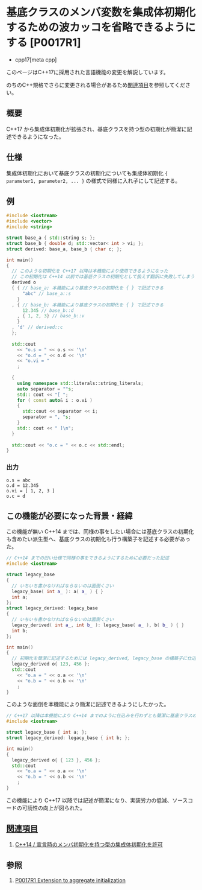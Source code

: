 # 基底クラスのメンバ変数を集成体初期化するための波カッコを省略できるようにする [P0017R1]

* cpp17[meta cpp]

<!-- start lang caution -->

このページはC++17に採用された言語機能の変更を解説しています。

のちのC++規格でさらに変更される場合があるため[関連項目](#relative-page)を参照してください。

<!-- last lang caution -->

## 概要

C++17 から集成体初期化が拡張され、基底クラスを持つ型の初期化が簡潔に記述できるようになった。

## 仕様

集成体初期化において基底クラスの初期化についても集成体初期化 `{ parameter1, parameter2, ... }` の様式で同様に入れ子にして記述する。

## 例
```cpp example
#include <iostream>
#include <vector>
#include <string>

struct base_a { std::string s; };
struct base_b { double d; std::vector< int > vi; };
struct derived: base_a, base_b { char c; };

int main()
{
  // このような初期化を C++17 以降は本機能により使用できるようになった
  // この初期化は C++14 以前では基底クラスの初期化として扱えず翻訳に失敗してしまう
  derived o
  { { // base_a; 本機能により基底クラスの初期化を { } で記述できる
      "abc" // base_a::s
    }
  , { // base_b; 本機能により基底クラスの初期化を { } で記述できる
      12.345 // base_b::d
    , { 1, 2, 3} // base_b::v
    }
  , 'd' // derived::c
  };
  
  std::cout 
    << "o.s = " << o.s << '\n'
    << "o.d = " << o.d << '\n'
    << "o.vi = "
    ;
  
  {
    using namespace std::literals::string_literals;
    auto separator = ""s;
    std:: cout << "[ ";
    for ( const auto& i : o.vi )
    {
      std::cout << separator << i;
      separator = ", "s;
    }
    std:: cout << " ]\n";
  }
  
  std::cout << "o.c = " << o.c << std::endl;
}
```

### 出力
```
o.s = abc
o.d = 12.345
o.vi = [ 1, 2, 3 ]
o.c = d
```

## この機能が必要になった背景・経緯
この機能が無い C++14 までは、同様の事をしたい場合には基底クラスの初期化も含めたい派生型へ、基底クラスの初期化も行う構築子を記述する必要があった。

```cpp example
// C++14 までの旧い仕様で同様の事をできるようにするために必要だった記述
#include <iostream>

struct legacy_base
{
  // いちいち書かなければならないのは面倒くさい
  legacy_base( int a_ ): a( a_ ) { }
  int a;
};
struct legacy_derived: legacy_base
{
  // いちいち書かなければならないのは面倒くさい
  legacy_derived( int a_, int b_ ): legacy_base( a_ ), b( b_ ) { }
  int b;
};

int main()
{
  // 初期化を簡潔に記述するためには legacy_derived, legacy_base の構築子に仕込みが必要だった
  legacy_derived o{ 123, 456 };
  std::cout
    << "o.a = " << o.a << '\n'
    << "o.b = " << o.b << '\n'
    ;
}
```

このような面倒を本機能により簡潔に記述できるようにしたかった。

```cpp example
// C++17 以降は本機能により C++14 までのように仕込みを行わずとも簡潔に基底クラスの初期化を記述できるようになった
#include <iostream>

struct legacy_base { int a; };
struct legacy_derived: legacy_base { int b; };

int main()
{
  legacy_derived o{ { 123 }, 456 };
  std::cout
    << "o.a = " << o.a << '\n'
    << "o.b = " << o.b << '\n'
    ;
}
```

この機能により C++17 以降では記述が簡潔になり、実装労力の低減、ソースコードの可読性の向上が図られた。

## <a id="relative-page" href="#relative-page">関連項目</a>

1. [C++14 / 宣言時のメンバ初期化を持つ型の集成体初期化を許可](../cpp14/brace_elision_in_array_temporary_initialization.md)


## 参照

1. [P0017R1 Extension to aggregate initialization](http://www.open-std.org/jtc1/sc22/wg21/docs/papers/2015/p0017r1.html)
